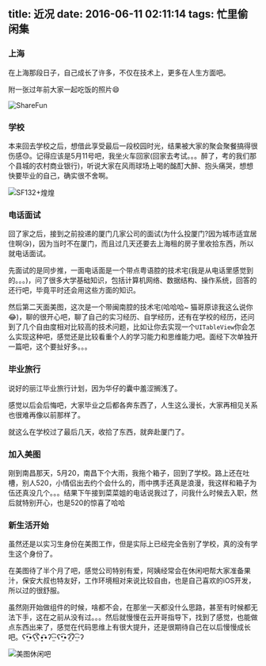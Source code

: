 title: 近况
date: 2016-06-11 02:11:14
tags: 忙里偷闲集
---
### 上海
在上海那段日子，自己成长了许多，不仅在技术上，更多在人生方面吧。

附一张过年前大家一起吃饭的照片😄

![ShareFun](http://7xq5gj.com1.z0.glb.clouddn.com/2.pic_hd.jpg)

### 学校
本来回去学校之后，想借此享受最后一段校园时光，结果被大家的聚会聚餐搞得很伤感😓。记得应该是5月11号吧，我坐火车回家(回家去考试。。。醉了，考的我们那个县城的农村商业银行)，听说大家在风雨球场上喝的酩酊大醉、抱头痛哭，想想快要毕业的自己，确实很不舍啊。

![SF132+煌煌](http://7xq5gj.com1.z0.glb.clouddn.com/6.pic_hd.jpg)

### 电话面试
回了家之后，接到之前投递的厦门几家公司的面试(为什么投厦门?因为城市适宜居住啊😘)，因为当时不在厦门，而且过几天还要去上海租的房子里收拾东西，所以就电话面试。

先面试的是同步推，一面电话面是一个带点粤语腔的技术宅(我是从电话里感觉到的。。。)，问了很多大学基础知识，包括计算机网络、数据结构、操作系统，回答的还行吧，毕竟平时还会用这些方面的知识。

然后第二天面美图，这次是一个带闽南腔的技术宅(哈哈哈~ 猫哥原谅我这么说你😂)，聊的很开心吧，聊了自己的实习经历、自学经历，还有在学校的经历，还问到了几个自由度相对比较高的技术问题，比如让你去实现一个`UITableView`你会怎么实现这种吧，感觉还是比较看重个人的学习能力和思维能力吧。面经下次单独开一篇吧，这个要扯好多。。。

### 毕业旅行
说好的丽江毕业旅行计划，因为华仔的囊中羞涩搁浅了。

感觉以后会后悔吧，大家毕业之后都各奔东西了，人生这么漫长，大家再相见关系也很难再像以前那样了。

就这么在学校过了最后几天，收拾了东西，就奔赴厦门了。

### 加入美图
刚到南昌那天，5月20，南昌下个大雨，我拖个箱子，回到了学校。路上还在吐槽，别人520，小情侣出去约个会什么的，雨中携手还真是浪漫，我这样和箱子为伍还真没几个。。。结果下午接到菜菜姐的电话说我过了，问我什么时候去入职，然后就特别开心，也是520的惊喜了哈哈

### 新生活开始
虽然还是以实习生身份在美图工作，但是实际上已经完全告别了学校，真的没有学生这个身份了。

在美图待了半个月了吧，感觉公司特别有爱，阿姨经常会在休闲吧帮大家准备果汁，保安大叔也特友好，工作环境相对来说比较自由，也是自己喜欢的iOS开发，所以过的很舒服。

虽然刚开始做组件的时候，啥都不会，在那坐一天都没什么思路，甚至有时候都无法下手，这在之前从没有过。。。然后就慢慢在云开哥指导下，找到了感觉，也能做点东西出来了，感觉在代码思维上有很大提升，还是很期待自己在以后慢慢成长吧。ʕ•̫͡•ʕ*̫͡*ʕ•͓͡•ʔ-̫͡-ʕ•̫͡•ʔ*̫͡*ʔ-̫͡-ʔ 

![美图休闲吧](http://7xq5gj.com1.z0.glb.clouddn.com/environment_16.jpg)
